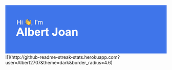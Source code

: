 <img  src="https://github.com/Albert2707/Albert2707/blob/main/header.png" />
![](http://github-readme-streak-stats.herokuapp.com?user=Albert2707&theme=dark&border_radius=4.6)
<!--
**Albert2707/Albert2707** is a ✨ _special_ ✨ repository because its `README.md` (this file) appears on your GitHub profile.

Here are some ideas to get you started:
- 🔭 I’m currently working on ...
- 🌱 I’m currently learning ...
- 👯 I’m looking to collaborate on ...
- 🤔 I’m looking for help with ...
- 💬 Ask me about ...
- 📫 How to reach me: ...
- 😄 Pronouns: ...
- ⚡ Fun fact: ...
-->
